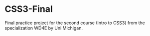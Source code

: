 # CSS3-Final

Final practice project for the second course (Intro to CSS3) from the specialization WD4E by Uni Michigan.

